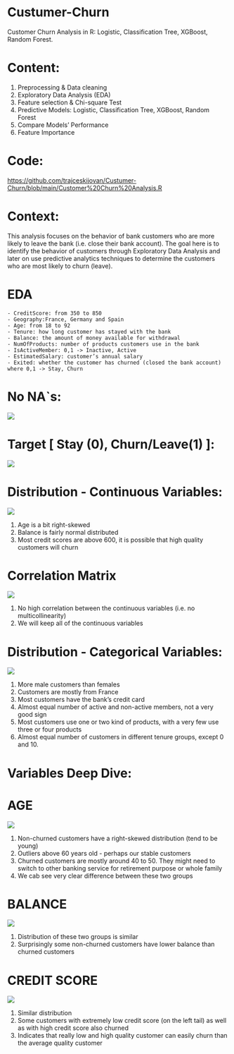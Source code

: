 # Custumer-Churn
Customer Churn Analysis in R: Logistic, Classification Tree, XGBoost, Random Forest.

# Content:
1. Preprocessing & Data cleaning
2. Exploratory Data Analysis (EDA)
3. Feature selection & Chi-square Test
4. Predictive Models: Logistic, Classification Tree, XGBoost, Random Forest
5. Compare Models’ Performance
6. Feature Importance

# Code:
https://github.com/trajceskijovan/Custumer-Churn/blob/main/Customer%20Churn%20Analysis.R

# Context:
This analysis focuses on the behavior of bank customers who are more likely to leave the bank (i.e. close their bank account). 
The goal here is to identify the behavior of customers through Exploratory Data Analysis and later on use predictive analytics techniques to determine the customers who are most likely to churn (leave).

# EDA

    - CreditScore: from 350 to 850
    - Geography:France, Germany and Spain
    - Age: from 18 to 92
    - Tenure: how long customer has stayed with the bank
    - Balance: the amount of money available for withdrawal
    - NumOfProducts: number of products customers use in the bank
    - IsActiveMember: 0,1 -> Inactive, Active
    - EstimatedSalary: customer’s annual salary
    - Exited: whether the customer has churned (closed the bank account) where 0,1 -> Stay, Churn

# No NA`s:
![](samples/1.png)

# Target [ Stay (0), Churn/Leave(1) ]:
![](samples/2.png)

# Distribution - Continuous Variables:
![](samples/3.png)

1. Age is a bit right-skewed
2. Balance is fairly normal distributed
3. Most credit scores are above 600, it is possible that high quality customers will churn

# Correlation Matrix
![](samples/4.png)

1. No high correlation between the continuous variables (i.e. no multicollinearity)
2. We will keep all of the continuous variables

# Distribution - Categorical Variables:
![](samples/5.png)

1. More male customers than females
2. Customers are mostly from France
3. Most customers have the bank’s credit card
4. Almost equal number of active and non-active members, not a very good sign
5. Most customers use one or two kind of products, with a very few use three or four products
6. Almost equal number of customers in different tenure groups, except 0 and 10.

# Variables Deep Dive:

# AGE
![](samples/6.png)

1. Non-churned customers have a right-skewed distribution (tend to be young)
2. Outliers above 60 years old - perhaps our stable customers
3. Churned customers are mostly around 40 to 50. They might need to switch to other banking service for retirement purpose or whole family
4. We cab see very clear difference between these two groups

# BALANCE
![](samples/7.png)

1. Distribution of these two groups is similar
2. Surprisingly some non-churned customers have lower balance than churned customers

# CREDIT SCORE
![](samples/8.png)

1. Similar distribution
2. Some customers with extremely low credit score (on the left tail) as well as with high credit score also churned
3. Indicates that really low and high quality customer can easily churn than the average quality customer





